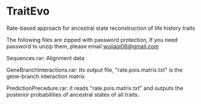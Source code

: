 # TraitEvo
Rate-based approach for ancestral state reconstruction of life history traits

The following files are zipped with password protection, If you need password to unzip them, please email wujiaqi06@gmail.com

Sequences.rar: Alignment data

GeneBranchInteractions.rar: Its output file, "rate.pois.matrix.txt" is the gene-branch interaction matrix

PredictionPrecedure.rar: it reads "rate.pois.matrix.txt" and outputs the posterior probabilities of ancestral states of all traits.

